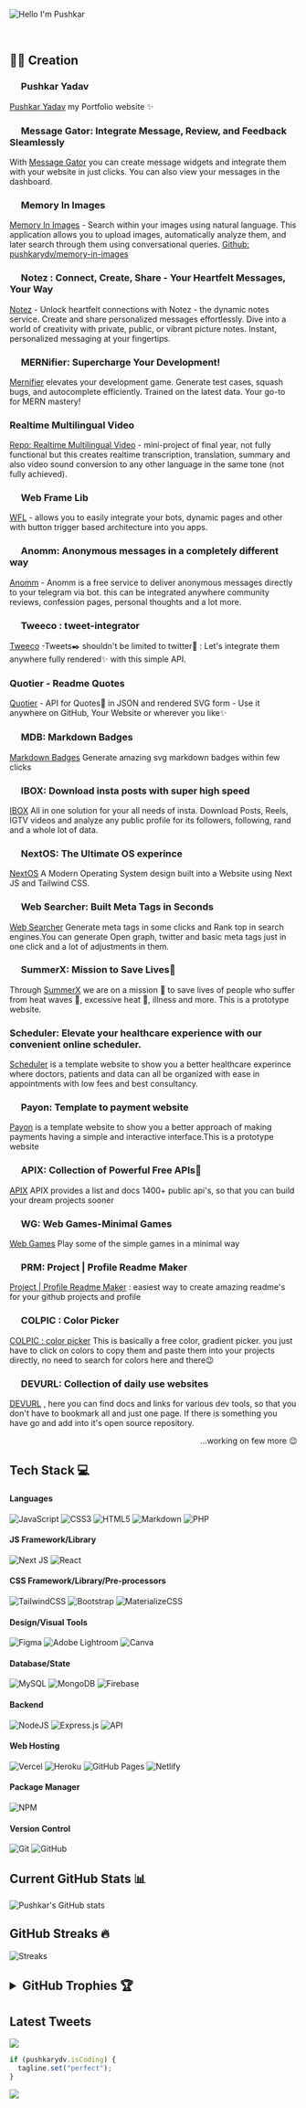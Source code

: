 ![Hello I'm Pushkar](https://user-images.githubusercontent.com/96358784/220644786-a5b57d2d-4486-466d-92b2-d64e5c798846.jpg)

<p align="center">
 <a href="https://pushkaryadav.in" target="_blank"><img alt="" src="https://img.shields.io/badge/Portfolio-000?logo=vercel&logoColor=yellow&style=for-the-badge" style="vertical-align:center" /></a>
<a href="https://twitter.com/pushkaryadavin" target="_blank"><img alt="" src="https://img.shields.io/badge/Twitter-000?logo=Twitter&logoColor=1DA1F2&style=for-the-badge" style="vertical-align:center" /></a>
<a href="https://linkedin.com/in/pushkarydv" target="_blank"><img alt="" src="https://img.shields.io/badge/LinkedIn-000?logo=linkedin&logoColor=0A66C2&style=for-the-badge" style="vertical-align:center" /></a></p>

## 👨‍💻 Creation

### <img src="https://pushkaryadav.in/logo.png" height="16px" /> Pushkar Yadav

[Pushkar Yadav](https://pushkaryadav.in/) my Portfolio website ✨

### <img src="https://mg.pushkaryadav.in/logo.png" height="16px" /> Message Gator:  Integrate Message, Review, and Feedback Sleamlessly

With [Message Gator](https://mg.pushkaryadav.in/) you can create message widgets and integrate them with your website in just clicks. You can also view your messages in the dashboard.

### <img src="https://memory-in-images.vercel.app/logo.png" height="16px" /> Memory In Images

[Memory In Images](https://memory-in-images.vercel.app) - Search within your images using natural language. This application allows you to upload images, automatically analyze them, and later search through them using conversational queries. [Github: pushkarydv/memory-in-images](https://github.com/pushkarydv/memory-in-images)

### <img src="https://notez.writewrap.in/logo.png" height="16px" /> Notez : Connect, Create, Share - Your Heartfelt Messages, Your Way

[Notez](https://notez.writewrap.in/) - Unlock heartfelt connections with Notez - the dynamic notes service. Create and share personalized messages effortlessly. Dive into a world of creativity with private, public, or vibrant picture notes. Instant, personalized messaging at your fingertips.

### <img src="https://mernifier.itsvg.in/logo.png" height="16px" />  MERNifier: Supercharge Your Development!

[Mernifier](https://mernifier.itsvg.in/) elevates your development game. Generate test cases, squash bugs, and autocomplete efficiently. Trained on the latest data. Your go-to for MERN mastery!

### Realtime Multilingual Video

[Repo: Realtime Multilingual Video](https://github.com/pushkarydv/realtime-multilingual-video) - mini-project of final year, not fully functional but this creates realtime transcription, translation, summary and also video sound conversion to any other language in the same tone (not fully achieved).

### <img src="https://web-frame-lib.vercel.app/logo.png" height="16px" /> Web Frame Lib

[WFL](https://web-frame-lib.vercel.app/) - allows you to easily integrate your bots, dynamic pages and other with button trigger based architecture into you apps.

### <img src="https://anomm.pushkaryadav.in/logo.png" height="16px" /> Anomm: Anonymous messages in a completely different way

[Anomm](https://anomm.pushkaryadav.in/) - Anomm is a free service to deliver anonymous messages directly to your telegram via bot. this can be integrated anywhere community reviews, confession pages, personal thoughts and a lot more.

### <img src="https://tweeco.pushkaryadav.in/images/tweeco_logo.png" height="16px" /> Tweeco : tweet-integrator

[Tweeco](https://github.com/pushkarydv/tweeco-tweet-integrator) -Tweets✒️ shouldn't be limited to twitter🐧 : Let's integrate them anywhere fully rendered✨ with this simple API.

### Quotier - Readme Quotes

[Quotier](https://github.com/pushkarydv/quotier-readme-quotes) - API for Quotes📑 in JSON and rendered SVG form - Use it anywhere on GitHub, Your Website or wherever you like✨

### <img src="https://mdb.pushkaryadav.in/logo.svg" height="16px" /> MDB: Markdown Badges

[Markdown Badges](https://mdb.pushkaryadav.in/) Generate amazing svg markdown badges within few clicks

### <img src="https://ibox.pushkaryadav.in/logo.png" width="16px" /> IBOX: Download insta posts with super high speed

[IBOX](https://ibox.pushkaryadav.in) All in one solution for your all needs of insta. Download Posts, Reels, IGTV videos and analyze any public profile for its followers, following, rand and a whole lot of data.

### <img src="https://nextos.pushkaryadav.in/logo.png" width="16px" /> NextOS: The Ultimate OS experince

[NextOS](https://nextos.pushkaryadav.in) A Modern Operating System design built into a Website using Next JS and Tailwind CSS.

### <img src="https://websearcher.vercel.app/favicon.ico" height="16px" /> Web Searcher: Built Meta Tags in Seconds

[Web Searcher](https://websearcher.vercel.app/) Generate meta tags in some clicks and Rank top in search engines.You can generate Open graph, twitter and basic meta tags just in one click and a lot of adjustments in them.

### <img src="https://summerx.itsvg.in/logo.png" width="16px" /> SummerX: Mission to Save Lives💖

Through [SummerX](https://summerx.itsvg.in) we are on a mission 🚀 to save lives of people who suffer from heat waves 🍃, excessive heat 🥵, illness and more. This is a prototype website.

### Scheduler: Elevate your healthcare experience with our convenient online scheduler.

[Scheduler](https://github.com/pushkarydv/hackzon2023) is a template website to show you a better healthcare experince where doctors, patients and data can all be organized with ease in appointments with low fees and best consultancy.

### <img src="https://payon.pushkaryadav.in/logo.png" width="16px" /> Payon: Template to payment website

[Payon](https://payon.pushkaryadav.in) is a template website to show you a better approach of making payments having a simple and interactive interface.This is a prototype website

### <img src="https://apix.pushkaryadav.in/logo.png" height="16px" /> APIX: Collection of Powerful Free APIs🚀

[APIX](https://apix.pushkaryadav.in/) APIX provides a list and docs 1400+ public api's, so that you can build your dream projects sooner

### <img src="https://wg.pushkaryadav.in/logo.svg" height="16px" /> WG: Web Games-Minimal Games

[Web Games](https://wg.pushkaryadav.in/) Play some of the simple games in a minimal way

### <img src="https://prm.pushkaryadav.in/prm.svg" height="16px" /> PRM: Project | Profile Readme Maker

[Project | Profile Readme Maker](https://prm.pushkaryadav.in/) : easiest way to create amazing readme's for your github projects and profile

### <img src="https://colpic.pushkaryadav.in/favicon/favicon.svg" height="16px" /> COLPIC : Color Picker

[COLPIC : color picker](https://colpic.pushkaryadav.in/) This is basically a free color, gradient picker. you just have to click on colors to copy them and paste them into your projects directly, no need to search for colors here and there😉

### <img src="https://devurl.netlify.app/logo.png" width="16px" /> DEVURL: Collection of daily use websites

[DEVURL](https://devurl.netlify.app/) , here you can find docs and links for various dev tools, so that you don't have to bookmark all and just one page. If there is something you have go and add into it's open source repository.

<p align="right">
...working on few more 😉 </p>

## Tech Stack 💻

#### Languages

![JavaScript](https://img.shields.io/badge/-JavaScript-000?style=for-the-badge&logo=javascript)
![CSS3](https://img.shields.io/badge/-CSS3-000?style=for-the-badge&logo=css3)
![HTML5](https://img.shields.io/badge/-HTML5-000?style=for-the-badge&logo=html5)
![Markdown](https://img.shields.io/badge/-Markdown-000?style=for-the-badge&logo=markdown)
![PHP](https://img.shields.io/badge/php-000?logo=php&logoColor=white&style=for-the-badge)

#### JS Framework/Library

![Next JS](https://img.shields.io/badge/-NextJS-000?style=for-the-badge&logo=next.js)
![React](https://img.shields.io/badge/-ReactJS-000?style=for-the-badge&logo=react)

#### CSS Framework/Library/Pre-processors

![TailwindCSS](https://img.shields.io/badge/-TailwindCSS-000?style=for-the-badge&logo=tailwind-css)
![Bootstrap](https://img.shields.io/badge/-Bootstrap-000?style=for-the-badge&logo=bootstrap)
![MaterializeCSS](https://img.shields.io/badge/-MaterializeCSS-000?style=for-the-badge&logo=MaterializeCSS)

#### Design/Visual Tools

![Figma](https://img.shields.io/badge/-Figma-000?style=for-the-badge&logo=figma)
![Adobe Lightroom](https://img.shields.io/badge/-Adobe%20Lightroom-000?style=for-the-badge&logo=adobe%20lightroom)
![Canva](https://img.shields.io/badge/-Canva-000?style=for-the-badge&logo=canva)

#### Database/State

![MySQL](https://img.shields.io/badge/-Mysql-000?style=for-the-badge&logo=Mysql)
![MongoDB](https://img.shields.io/badge/MongoDB-000.svg?logo=mongodb&logoColor=white&style=for-the-badge)
![Firebase](https://img.shields.io/badge/Firebase-000.svg?logo=firebase&logoColor=white&style=for-the-badge)

#### Backend

![NodeJS](https://img.shields.io/badge/-NodeJS-000?style=for-the-badge&logo=node.js&logoColor=pink)
![Express.js](https://img.shields.io/badge/-ExpressJS-000?style=for-the-badge&logo=express)
![API](https://img.shields.io/badge/-API-000?style=for-the-badge&logo=fastapi)

#### Web Hosting

![Vercel](https://img.shields.io/badge/-Vercel-000?style=for-the-badge&logo=vercel)
![Heroku](https://img.shields.io/badge/-Heroku-000?style=for-the-badge&logo=heroku)
![GitHub Pages](https://img.shields.io/badge/-GitHub%20Pages-000?style=for-the-badge&logo=github)
![Netlify](https://img.shields.io/badge/-Netlify-000?style=for-the-badge&logo=netlify)

#### Package Manager

![NPM](https://img.shields.io/badge/-NPM-000?style=for-the-badge&logo=npm)

#### Version Control

![Git](https://img.shields.io/badge/-Git-000?style=for-the-badge&logo=git)
![GitHub](https://img.shields.io/badge/-GitHub-000?style=for-the-badge&logo=github)

## Current GitHub Stats 📊

![Pushkar's GitHub stats](https://github-readme-stats.vercel.app/api?username=pushkarydv&count_private=true&theme=dracula)

## GitHub Streaks 🔥

![Streaks](http://github-readme-streak-stats.herokuapp.com?user=pushkarydv&hide_border=true&date_format=j%20M%5B%20Y%5D&theme=dracula)

## <details> <summary> GitHub Trophies 🏆</summary> ![GitHub Medals](https://github-profile-trophy.vercel.app/?username=pushkarydv&theme=gruvbox&no-bg=true&no-frame=true)</details>

## Latest Tweets

[![](https://tweeco.pushkaryadav.in/api/handle/pushkaryadavin?theme=dracula)](https://tweeco.pushkaryadav.in)

```javascript
if (pushkarydv.isCoding) {
  tagline.set("perfect");
}
```

![](https://visitcountpro.netlify.app/api?id=pushkarydv&label=Profile%20Views&icon=8&pretty=true)
